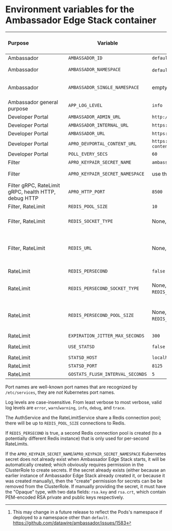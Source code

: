 # Environment variables for the Ambassador Edge Stack container


| Purpose&nbsp;&nbsp;&nbsp;&nbsp;&nbsp;&nbsp;&nbsp;&nbsp;&nbsp;&nbsp;&nbsp;&nbsp;&nbsp;&nbsp;&nbsp;&nbsp;&nbsp;&nbsp;&nbsp;&nbsp;&nbsp;&nbsp;&nbsp;&nbsp;&nbsp;  | Variable | Default  | Value type &nbsp;&nbsp;&nbsp;&nbsp;&nbsp;&nbsp;&nbsp;&nbsp;&nbsp;&nbsp;&nbsp;&nbsp;&nbsp;&nbsp;&nbsp;&nbsp;&nbsp;&nbsp;&nbsp;&nbsp;&nbsp;&nbsp;&nbsp;&nbsp;&nbsp; &nbsp;&nbsp;&nbsp;&nbsp;&nbsp;&nbsp;&nbsp;&nbsp;&nbsp;&nbsp;&nbsp;&nbsp;&nbsp;&nbsp;&nbsp;&nbsp;&nbsp;&nbsp;&nbsp;&nbsp;&nbsp;&nbsp;&nbsp;&nbsp;&nbsp;   |
|----------------------------------	|---------------------------------------------------	|-------------------------------------------------------------------------------	|------------------------------------------------------	|
| Ambassador	| `AMBASSADOR_ID`	| `default`	| Plain string	|
| Ambassador	| `AMBASSADOR_NAMESPACE`	| `default` ([^1])	| Kubernetes namespace	|
| Ambassador	| `AMBASSADOR_SINGLE_NAMESPACE`	| empty	| Boolean; non-empty=true, empty=false	|
| Ambassador general purpose	| `APP_LOG_LEVEL`	| `info`	| Log level	|
| Developer Portal	| `AMBASSADOR_ADMIN_URL`	| `http://127.0.0.1:8877`	| URL	|
| Developer Portal	| `AMBASSADOR_INTERNAL_URL`	| `https://127.0.0.1:8443`	| URL	|
| Developer Portal	| `AMBASSADOR_URL`	| `https://api.example.com`	| URL	|
| Developer Portal	| `APRO_DEVPORTAL_CONTENT_URL`	| `https://github.com/datawire/devportal-content`	| git-remote URL	|
| Developer Portal	| `POLL_EVERY_SECS`	| `60`	| Integer	|
| Filter	| `APRO_KEYPAIR_SECRET_NAME`	| `ambassador-pro-keypair`	| Kubernetes name	|
| Filter	| `APRO_KEYPAIR_SECRET_NAMESPACE`	| use the value of `AMBASSADOR_NAMESPACE`	| Kubernetes namespace	|
| Filter gRPC, RateLimit gRPC, health HTTP, debug HTTP	| `APRO_HTTP_PORT`	| `8500`	| TCP port number or name	|
| Filter, RateLimit	| `REDIS_POOL_SIZE`	| `10`	| Integer	|
| Filter, RateLimit	| `REDIS_SOCKET_TYPE`	| None, must be set manually	| Go network such as `tcp` or `unix`; see [Go `net.Dial`][]	|
| Filter, RateLimit	| `REDIS_URL`	| None, must be set manually	| Go network address; for TCP this is a `host:port` pair; see [Go `net.Dial`][]	|
| RateLimit	| `REDIS_PERSECOND`	| `false`	| Boolean; [Go `strconv.ParseBool`][]	|
| RateLimit	| `REDIS_PERSECOND_SOCKET_TYPE`	| None, must be set manually (if `REDIS_PERSECOND`)	| Go network such as `tcp` or `unix`; see [Go `net.Dial`][]	|
| RateLimit	| `REDIS_PERSECOND_POOL_SIZE`	| None, must be set manually (if `REDIS_PERSECOND`)	| Go network address; for TCP this is a `host:port` pair; see [Go `net.Dial`][]	|
| RateLimit	| `EXPIRATION_JITTER_MAX_SECONDS`	| `300`	| Integer	|
| RateLimit	| `USE_STATSD`	| `false`	| Boolean; [Go `strconv.ParseBool`][]	|
| RateLimit	| `STATSD_HOST`	| `localhost`	| Hostname	|
| RateLimit	| `STATSD_PORT`	| `8125`	| Integer	|
| RateLimit	| `GOSTATS_FLUSH_INTERVAL_SECONDS`	| `5`	| Integer	|
<!--

  Intentionally omit `RLS_RUNTIME_DIR` from the above table; it exists
  for development purposes and isn't meant to be set by end users.

-->

Port names are well-known port names that are recognized by
`/etc/services`, they are *not* Kubernetes port names.

Log levels are case-insensitive. From least verbose to most verbose,
valid log levels are `error`, `warn`/`warning`, `info`, `debug`, and
`trace`.

The AuthService and the RateLimitService share a Redis connection
pool; there will be up to `REDIS_POOL_SIZE` connections to Redis.

If `REDIS_PERSECOND` is true, a second Redis connection pool is
created (to a potentially different Redis instance) that is only used
for per-second RateLimits.

If the `APRO_KEYPAIR_SECRET_NAME`/`APRO_KEYPAIR_SECRET_NAMESPACE`
Kubernetes secret does not already exist when Ambassador Edge Stack starts,
it will be automatically created; which obviously requires permission
in the ClusterRole to create secrets.  If the secret already exists
(either because an earlier instance of Ambassador Edge Stack already created
it, or because it was created manually), then the "create" permission
for secrets can be be removed from the ClusterRole.  If manually
providing the secret, it must have the "Opaque" type, with two data
fields: `rsa.key` and `rsa.crt`, which contain PEM-encoded RSA private
and public keys respectively.



[^1]: This may change in a future release to reflect the Pods's
    namespace if deployed to a namespace other than `default`.
    https://github.com/datawire/ambassador/issues/1583

[Go `net.Dial`]: https://golang.org/pkg/net/#Dial
[Go `strconv.ParseBool`]: https://golang.org/pkg/strconv/#ParseBool
